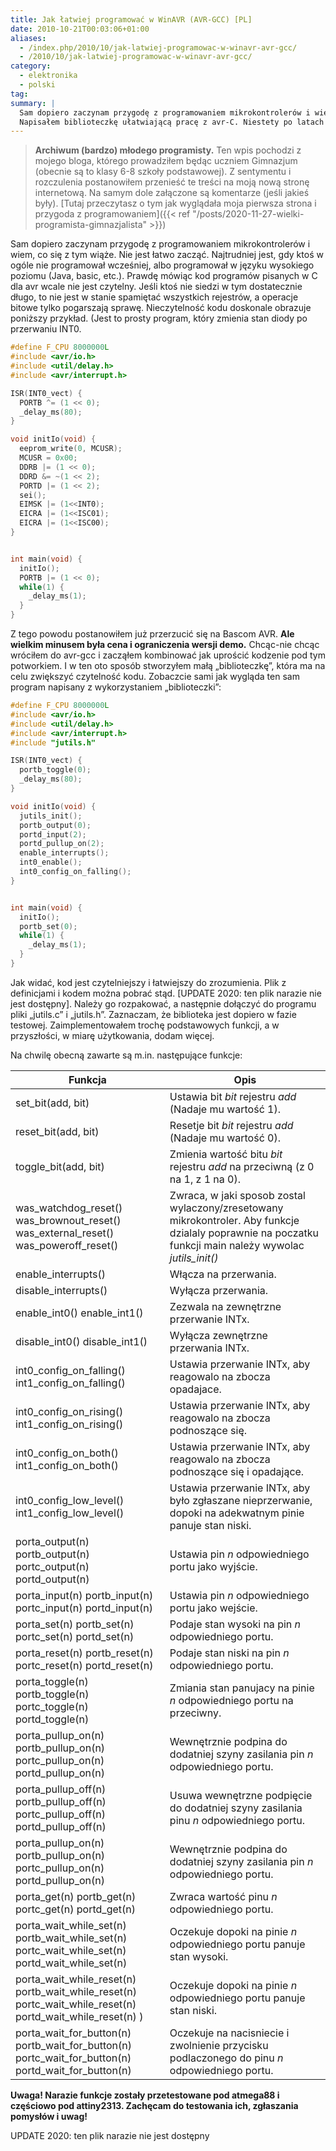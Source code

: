```yaml
---
title: Jak łatwiej programować w WinAVR (AVR-GCC) [PL]
date: 2010-10-21T00:03:06+01:00
aliases:
  - /index.php/2010/10/jak-latwiej-programowac-w-winavr-avr-gcc/
  - /2010/10/jak-latwiej-programowac-w-winavr-avr-gcc/
category:
  - elektronika
  - polski
tag:
summary: |
  Sam dopiero zaczynam przygodę z programowaniem mikrokontrolerów i wiem, co się z tym wiąże. Nie jest łatwo zacząć. Najtrudniej jest, gdy ktoś w ogóle nie programował wcześniej, albo programował w języku wysokiego poziomu (Java, basic, etc.). Prawdę mówiąc kod programów pisanych w C dla avr wcale nie jest czytelny. Jeśli ktoś nie siedzi w tym dostatecznie długo, to nie jest w stanie spamiętać wszystkich rejestrów, a operacje bitowe tylko pogarszają sprawę. Nieczytelność kodu doskonale obrazuje poniższy przykład. (Jest to prosty program, który zmienia stan diody po przerwaniu INT0.
  Napisałem biblioteczkę ułatwiającą pracę z avr-C. Niestety po latach kod zaginął.
---
```


> **Archiwum (bardzo) młodego programisty.** Ten wpis pochodzi z mojego bloga, którego prowadziłem będąc uczniem Gimnazjum (obecnie są to klasy 6-8 szkoły podstawowej). Z sentymentu i rozczulenia postanowiłem przenieść te treści na moją nową stronę internetową. Na samym dole załączone są komentarze (jeśli jakieś były). [Tutaj przeczytasz o tym jak wyglądała moja pierwsza strona i przygoda z programowaniem]({{< ref "/posts/2020-11-27-wielki-programista-gimnazjalista" >}})
> 
Sam dopiero zaczynam przygodę z programowaniem mikrokontrolerów i wiem, co się z tym wiąże. Nie jest łatwo zacząć. Najtrudniej jest, gdy ktoś w ogóle nie programował wcześniej, albo programował w języku wysokiego poziomu (Java, basic, etc.). Prawdę mówiąc kod programów pisanych w C dla avr wcale nie jest czytelny. Jeśli ktoś nie siedzi w tym dostatecznie długo, to nie jest w stanie spamiętać wszystkich rejestrów, a operacje bitowe tylko pogarszają sprawę. Nieczytelność kodu doskonale obrazuje poniższy przykład. (Jest to prosty program, który zmienia stan diody po przerwaniu INT0.

```c
#define F_CPU 8000000L
#include <avr/io.h>
#include <util/delay.h>
#include <avr/interrupt.h>

ISR(INT0_vect) {
  PORTB ^= (1 << 0);
  _delay_ms(80);
}

void initIo(void) {
  eeprom_write(0, MCUSR);
  MCUSR = 0x00;
  DDRB |= (1 << 0);
  DDRD &= ~(1 << 2);
  PORTD |= (1 << 2);
  sei();
  EIMSK |= (1<<INT0);
  EICRA |= (1<<ISC01);
  EICRA |= (1<<ISC00);
}


int main(void) {
  initIo();
  PORTB |= (1 << 0);
  while(1) {
    _delay_ms(1);
  }
}
```

Z tego powodu postanowiłem już przerzucić się na Bascom AVR. **Ale wielkim minusem była cena i ograniczenia wersji demo.** Chcąc-nie chcąc wróciłem do avr-gcc i zacząłem kombinować jak uprościć kodzenie pod tym potworkiem. I w ten oto sposób stworzyłem małą „biblioteczkę”, która ma na celu zwiększyć czytelność kodu. Zobaczcie sami jak wygląda ten sam program napisany z wykorzystaniem „biblioteczki”:

```c
#define F_CPU 8000000L
#include <avr/io.h>
#include <util/delay.h>
#include <avr/interrupt.h>
#include "jutils.h"

ISR(INT0_vect) {
  portb_toggle(0);
  _delay_ms(80);
}

void initIo(void) {
  jutils_init();
  portb_output(0);
  portd_input(2);
  portd_pullup_on(2);
  enable_interrupts();
  int0_enable();
  int0_config_on_falling();
}


int main(void) {
  initIo();
  portb_set(0);
  while(1) {
    _delay_ms(1);
  }
}
```

Jak widać, kod jest czytelniejszy i łatwiejszy do zrozumienia. Plik z definicjami i kodem można pobrać stąd.  [UPDATE 2020: ten plik narazie nie jest dostępny]. Należy go rozpakować, a następnie dołączyć do programu pliki „jutils.c” i „jutils.h”. Zaznaczam, że biblioteka jest dopiero w fazie testowej. Zaimplementowałem trochę podstawowych funkcji, a w przyszłości, w miarę użytkowania, dodam więcej.

Na chwilę obecną zawarte są m.in. następujące funkcje:

| **Funkcja**                                                  | **Opis**                                                     |
| ------------------------------------------------------------ | ------------------------------------------------------------ |
| set_bit(add,  bit)                                           | Ustawia  bit *bit* rejestru *add* (Nadaje mu wartość 1).     |
| reset_bit(add,  bit)                                         | Resetje  bit *bit* rejestru *add* (Nadaje mu wartość 0).     |
| toggle_bit(add,  bit)                                        | Zmienia  wartość bitu *bit* rejestru *add* na przeciwną  (z 0 na 1, z 1 na 0). |
| was_watchdog_reset()  was_brownout_reset()  was_external_reset()  was_poweroff_reset() | Zwraca,  w jaki sposob zostal wylaczony/zresetowany mikrokontroler. Aby funkcje  dzialaly poprawnie na poczatku funkcji main należy wywolac *jutils_init()* |
| enable_interrupts()                                          | Włącza  na przerwania.                                       |
| disable_interrupts()                                         | Wyłącza  przerwania.                                         |
| enable_int0()  enable_int1()                                 | Zezwala  na zewnętrzne przerwanie INTx.                      |
| disable_int0()  disable_int1()                               | Wyłącza  zewnętrzne przerwania INTx.                         |
| int0_config_on_falling()  int1_config_on_falling()           | Ustawia  przerwanie INTx, aby reagowalo na zbocza opadajace. |
| int0_config_on_rising()  int1_config_on_rising()             | Ustawia  przerwanie INTx, aby reagowalo na zbocza podnoszące się. |
| int0_config_on_both()  int1_config_on_both()                 | Ustawia  przerwanie INTx, aby reagowalo na zbocza podnoszące się i opadające. |
| int0_config_low_level()  int1_config_low_level()             | Ustawia  przerwanie INTx, aby było zgłaszane nieprzerwanie, dopoki na adekwatnym pinie  panuje stan niski. |
| porta_output(n)  portb_output(n)  portc_output(n)  portd_output(n) | Ustawia  pin *n* odpowiedniego portu jako wyjście.           |
| porta_input(n)  portb_input(n)  portc_input(n)  portd_input(n) | Ustawia  pin *n* odpowiedniego portu jako wejście.           |
| porta_set(n)  portb_set(n)  portc_set(n)  portd_set(n)       | Podaje  stan wysoki na pin *n* odpowiedniego portu.          |
| porta_reset(n)  portb_reset(n)  portc_reset(n)  portd_reset(n) | Podaje  stan niski na pin *n* odpowiedniego portu.           |
| porta_toggle(n)  portb_toggle(n)  portc_toggle(n)  portd_toggle(n) | Zmiania  stan panujacy na pinie *n* odpowiedniego portu na przeciwny. |
| porta_pullup_on(n)  portb_pullup_on(n)  portc_pullup_on(n)  portd_pullup_on(n) | Wewnętrznie  podpina do dodatniej szyny zasilania pin *n* odpowiedniego  portu. |
| porta_pullup_off(n)  portb_pullup_off(n)  portc_pullup_off(n)  portd_pullup_off(n) | Usuwa  wewnętrzne podpięcie do dodatniej szyny zasilania pinu *n* odpowiedniego  portu. |
| porta_pullup_on(n)  portb_pullup_on(n)  portc_pullup_on(n)  portd_pullup_on(n) | Wewnętrznie  podpina do dodatniej szyny zasilania pin *n* odpowiedniego  portu. |
| porta_get(n)  portb_get(n)  portc_get(n)  portd_get(n)       | Zwraca  wartość pinu *n* odpowiedniego portu.                |
| porta_wait_while_set(n)  portb_wait_while_set(n)  portc_wait_while_set(n)  portd_wait_while_set(n) | Oczekuje  dopoki na pinie *n* odpowiedniego portu panuje stan wysoki. |
| porta_wait_while_reset(n)  portb_wait_while_reset(n)  portc_wait_while_reset(n)  portd_wait_while_reset(n)   ) | Oczekuje  dopoki na pinie *n* odpowiedniego portu panuje stan niski. |
| porta_wait_for_button(n)  portb_wait_for_button(n)  portc_wait_for_button(n)  portd_wait_for_button(n) | Oczekuje  na nacisniecie i zwolnienie przycisku podlaczonego do pinu *n* odpowiedniego  portu. |

**Uwaga! Narazie funkcje zostały przetestowane pod atmega88 i częściowo pod attiny2313. Zachęcam do testowania ich, zgłaszania pomysłów i uwag!**

UPDATE 2020: ten plik narazie nie jest dostępny
